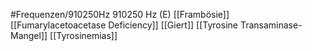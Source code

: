 #Frequenzen/910250Hz
910250 Hz (E)
[[Frambösie]]
[[Fumarylacetoacetase Deficiency]]
[[Giert]]
[[Tyrosine Transaminase-Mangel]]
[[Tyrosinemias]]